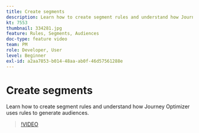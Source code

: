 ```yaml
---
title: Create segments
description: Learn how to create segment rules and understand how Journey Optimizer uses rules to generate audiences.
kt: 7553
thumbnail: 334281.jpg
feature: Rules, Segments, Audiences
doc-type: feature video
team: PM
role: Developer, User
level: Beginner
exl-id: a2aa7853-b014-48aa-ab0f-46d57561288e
---
```

# Create segments

Learn how to create segment rules and understand how Journey Optimizer uses rules to generate audiences.

>[!VIDEO](https://video.tv.adobe.com/v/334281?quality=12)

